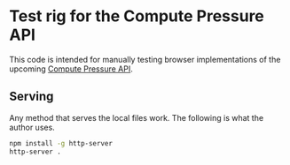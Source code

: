 # Test rig for the Compute Pressure API

This code is intended for manually testing browser implementations of the
upcoming [Compute Pressure API](https://github.com/oyiptong/compute-pressure/).


## Serving

Any method that serves the local files work. The following is what the author
uses.

```bash
npm install -g http-server
http-server .
```
